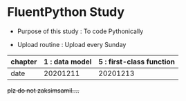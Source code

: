 # FluentPython Study 

* Purpose of this study : To code Pythonically

* Upload routine : Upload every Sunday

| chapter | 1 : data model | 5 : first-class function |
| ---- | ---- | ---- |
| date | 20201211 | 20201213 | 

~~plz do not zaksimsamil....~~
